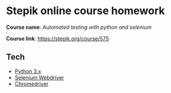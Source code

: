 # Stepik online course homework
**Course name**: _Automated testing with python and selenium_

**Course link**: https://stepik.org/course/575

## Tech

* [Python 3.x](https://www.python.org/)
* [Selenium Webdriver](https://selenium.dev/) 
* [Chromedriver](https://chromedriver.chromium.org/) 
